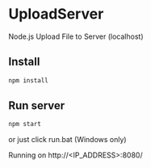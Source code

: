 # UploadServer
Node.js Upload File to Server (localhost)

## Install
```bash
npm install
```

## Run server
```bash
npm start
```
or just click run.bat (Windows only)

Running on http://<IP_ADDRESS>:8080/
